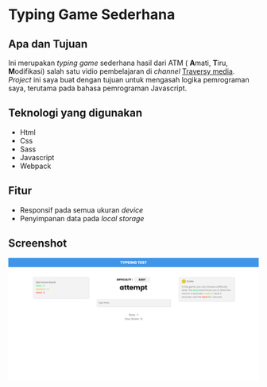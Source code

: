 # Typing Game Sederhana

## Apa dan Tujuan

Ini merupakan _typing game_ sederhana hasil dari ATM ( **A**mati, **T**iru, **M**odifikasi) salah satu vidio pembelajaran di _channel_ [Traversy media](https://www.youtube.com/watch?v=Yw-SYSG-028&t=3s). _Project_ ini saya buat dengan tujuan untuk mengasah logika pemrograman saya, terutama pada bahasa pemrograman Javascript.

## Teknologi yang digunakan

-   Html
-   Css
-   Sass
-   Javascript
-   Webpack

## Fitur

-   Responsif pada semua ukuran _device_
-   Penyimpanan data pada _local storage_

## Screenshot

![Screenshot 1](./Screenshot/1.png)
